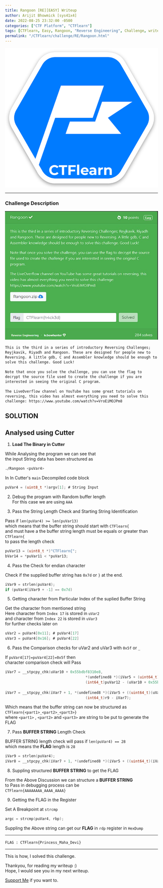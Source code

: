 ```yaml
---
title: Rangoon [RE][EASY] Writeup
author: Arijit Bhowmick [sys41x4]
date: 2022-08-25 23:32:00 -0500
categories: ["CTF Platform", "CTFlearn"]
tags: [CTFlearn, Easy, Rangoon, "Reverse Engineering", Challenge, writeup, gdb, pwngdb, python]
permalink: "/CTFlearn/challenge/RE/Rangoon.html"
---
```


[![CTFlearn Img](/assets/ctflearn/ctflearn-img/ctflearn_logo.png)](http://ctflearn.com)

---

### Challenge Description

![Challenge Details](/assets/ctflearn/challenge/RE/Rangoon/img/challenge_desc.jpg)

```text
This is the third in a series of introductory Reversing Challenges; Reyjkavik, Riyadh and Rangoon. These are designed for people new to Reversing. A little gdb, C and Assembler knowledge should be enough to solve this challenge. Good Luck!

Note that once you solve the challenge, you can use the flag to decrypt the source file used to create the challenge if you are interested in seeing the original C program.

The LiveOverflow channel on YouTube has some great tutorials on reversing, this video has almost everything you need to solve this challenge: https://www.youtube.com/watch?v=VroEiMOJPm8
```

## SOLUTION

## Analysed using **Cutter**

1. **Load The Binary in Cutter**

While Analysing the program we can see that<br>
the input String data has been structured as

```bash
./Rangoon <puVar4>
```

In In Cutter's `main` Decompiled code block

```c
puVar4 = (uint8_t *)argv[1]; # String Input
```

2. Debug the program with Random buffer length<br>
   For this case we are using `AAA`

3. Pass the String Length Check and Starting String Identification

Pass if `len(puVar4) >= len(puVar13)`<br>
which means that the buffer string should start with `CTFlearn{`<br>
and must have a the buffer string length must be equals or greater than `CTFlearn{`<br>
to pass the length check

```c
puVar13 = (uint8_t *)"CTFlearn{";
bVar14 = *puVar11 < *puVar13;
```

4. Pass the Check for endian character

Check if the supplied buffer string has `0x7d` or `}` at the end.

```c
iVar9 = strlen(puVar4);
if (puVar4[iVar9 + -1] == 0x7d)
```


5. Getting character from Particular Index of the suplied Buffer String

Get the character from mentioned string<br>
Here character from `Index 17` is stored in `uVar2`<br>
and character from `Index 22` is stored in `uVar3`<br>
for further checks later on

```c
uVar2 = puVar4[0x11]; # puVar4[17]
uVar3 = puVar4[0x16]; # puVar4[22]
```

6. Pass the Comparison checks for uVar2 and uVar3 with `0x5f` or `_`

If `puVar4[17]=puVar4[22]=0x5f` then<br>
character comparison check will Pass

```c
iVar7 = __stpcpy_chk(uVar10 + 0x55bdbf8310e8, 
                                     *(undefined8 *)(iVar5 + (uint64_t)((uVar2 == 0x5f) + 2) * 8), 
                                     (int64_t)puVar12 - (uVar10 + 0x55bdbf8310e8));

iVar7 = __stpcpy_chk(iVar7 + 1, *(undefined8 *)(iVar5 + ((uint64_t)(uVar3 == 0x5f) * 5 + 3) * 8), 
                                     (int64_t)r9 - iVar7);
```

Which means that the buffer string can now be structured as<br>
`CTFlearn{<part1>_<part2>_<part3>}`<br>
where `<part1>` , `<part2>` and `<part3>` are string to be put to generate the FLAG

7. Pass **BUFFER STRING** Length Check

BUFFER STRING length check will pass if `len(puVar4) == 28`<br>
which means the **FLAG** length is `28`

```c
iVar9 = strlen(puVar4);
iVar8 = __stpcpy_chk(iVar7 + 1, *(undefined8 *)(iVar5 + ((uint64_t)(iVar8 == 0x1c) * 3 + 9) * 8), 0x557d5494b1df - iVar7);
```

8. Suppling structured **BUFFER STRING** to get the FLAG

From the Above Discussion we can structure a **BUFFER STRING**<br>
to Pass in debugging process can be<br>
`CTFlearn{AAAAAAAA_AAAA_AAAA}`

9. Getting the FLAG in the Register

Set A Breakpoint at `strcmp`

```c
argc = strcmp(puVar4, rbp);
```

Suppling the Above string can get our **FLAG** in `rdp` register in `HexDump`

---

`FLAG : CTFlearn{Princess_Maha_Devi}`

---

This is how, I solved this challenge.

Thankyou, for reading my writeup :)<br>
Hope, I would see you in my next writeup.

<a href="/support/sys41x4">Support Me</a> if you want to.